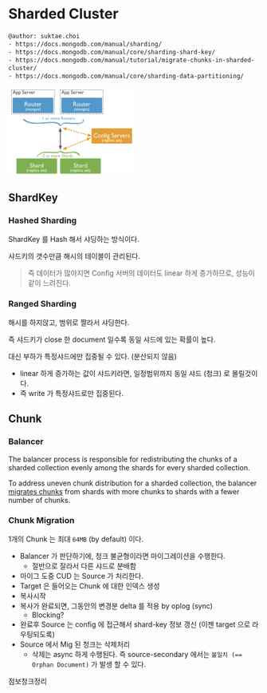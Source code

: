 # Sharded Cluster

```
@author: suktae.choi
- https://docs.mongodb.com/manual/sharding/
- https://docs.mongodb.com/manual/core/sharding-shard-key/
- https://docs.mongodb.com/manual/tutorial/migrate-chunks-in-sharded-cluster/
- https://docs.mongodb.com/manual/core/sharding-data-partitioning/
```

<img src="1.png" width="50%">

## ShardKey
### Hashed Sharding

ShardKey 를 Hash 해서 샤딩하는 방식이다.

샤드키의 갯수만큼 해시의 테이블이 관리된다.

> 즉 데이터가 많아지면 Config 서버의 데이터도 linear 하게 증가하므로, 성능이 같이 느려진다.

### Ranged Sharding

해시를 하지않고, 범위로 짤라서 샤딩한다.

즉 샤드키가 close 한 document 일수록 동일 샤드에 있는 확률이 높다.

대신 부하가 특정샤드에만 집중될 수 있다. (분산되지 않음)

- linear 하게 증가하는 값이 샤드키라면, 일정범위까지 동일 샤드 (청크) 로 몰릴것이다.
- 즉 write 가 특정샤드로만 집중된다.

## Chunk
### Balancer
The balancer process is responsible for redistributing the chunks of a sharded collection evenly among the shards for every sharded collection.

To address uneven chunk distribution for a sharded collection, the balancer [migrates chunks](https://docs.mongodb.com/manual/core/sharding-balancer-administration/#) from shards with more chunks to shards with a fewer number of chunks.

### Chunk Migration
1개의 Chunk 는 최대 `64MB` (by default) 이다.

- Balancer 가 판단하기에, 청크 불균형이라면 마이그레이션을 수행한다.
    - 절반으로 잘라서 다른 샤드로 분배함
- 마이그 도중 CUD 는 Source 가 처리한다.
- Target 은 들어오는 Chunk 에 대한 인덱스 생성
- 복사시작
- 복사가 완료되면, 그동안의 변경분 delta 를 적용 by oplog (sync)
    - Blocking?
- 완료후 Source 는 config 에 접근해서 shard-key 정보 갱신 (이젠 target 으로 라우팅되도록)
- Source 에서 Mig 된 청크는 삭제처리
    - 삭제는 async 하게 수행된다. 즉 source-secondary 에서는 `불일치 (== Orphan Document)` 가 발생 할 수 있다.

점보청크정리